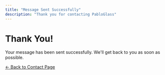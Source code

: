 ```yaml
---
title: "Message Sent Successfully"
description: "Thank you for contacting PabloGlass"
---
```


# Thank You!

Your message has been sent successfully. We'll get back to you as soon as possible.

[← Back to Contact Page](/contact/)
